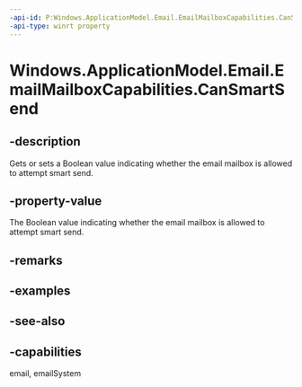```yaml
---
-api-id: P:Windows.ApplicationModel.Email.EmailMailboxCapabilities.CanSmartSend
-api-type: winrt property
---
```


<!-- Property syntax
public bool CanSmartSend { get;  set; }
-->

# Windows.ApplicationModel.Email.EmailMailboxCapabilities.CanSmartSend

## -description
Gets or sets a Boolean value indicating whether the email mailbox is allowed to attempt smart send.

## -property-value
The Boolean value indicating whether the email mailbox is allowed to attempt smart send.

## -remarks

## -examples

## -see-also

## -capabilities
email, emailSystem
